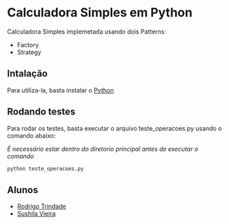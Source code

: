 
# Calculadora Simples em Python

Calculadora Simples implemetada usando dois Patterns:
- Factory
- Strategy




## Intalação

Para utiliza-la, basta instalar o [Python](https://www.python.org/downloads/release/python-390/)


    
## Rodando testes

Para rodar os testes, basta executar o arquivo teste_operacoes.py usando o comando abaixo:

*É necessário estar dentro do diretorio principal antes de executar o comando* 
```bash
python teste_operacoes.py
```

  
## Alunos

- [Rodrigo Trindade](https://github.com/elir0d)
- [Sushila Vieira](https://github.com/kylelobo)

  
